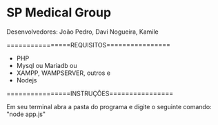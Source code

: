 <h1>SP Medical Group</h1>

Desenvolvedores: João Pedro, Davi Nogueira, Kamile 

================REQUISITOS================

- PHP
- Mysql ou Mariadb
  ou
- XAMPP, WAMPSERVER, outros
e
- Nodejs

================INSTRUÇÕES================

Em seu terminal abra a pasta do programa e digite o seguinte comando: "node app.js"
 
